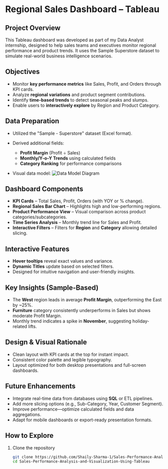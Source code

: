 # Regional Sales Dashboard – Tableau

##  Project Overview
This Tableau dashboard was developed as part of my Data Analyst internship, designed to help sales teams and executives monitor regional performance and product trends. It uses the Sample Superstore dataset to simulate real-world business intelligence scenarios.

##  Objectives
- Monitor **key performance metrics** like Sales, Profit, and Orders through KPI cards.
- Analyze **regional variations** and product segment contributions.
- Identify **time-based trends** to detect seasonal peaks and slumps.
- Enable users to **interactively explore** by Region and Product Category.

##  Data Preparation
- Utilized the "Sample - Superstore" dataset (Excel format).
- Derived additional fields:  
  - **Profit Margin** (Profit ÷ Sales)  
  - **Monthly/Y-o-Y Trends** using calculated fields  
  - **Category Ranking** for performance comparisons

- Visual data model:
  ![Data Model Diagram](link-to-your-image-or-diagram)

##  Dashboard Components
- **KPI Cards** – Total Sales, Profit, Orders (with YOY or % change).
- **Regional Sales Bar Chart** – Highlights high and low-performing regions.
- **Product Performance View** – Visual comparison across product categories/subcategories.
- **Time Series Analysis** – Monthly trend line for Sales and Profit.
- **Interactive Filters** – Filters for **Region** and **Category** allowing detailed slicing.

##  Interactive Features
- **Hover tooltips** reveal exact values and variance.
- **Dynamic Titles** update based on selected filters.
- Designed for intuitive navigation and user-friendly insights.

##  Key Insights (Sample-Based)
- The **West** region leads in average **Profit Margin**, outperforming the East by ~25%.
- **Furniture** category consistently underperforms in Sales but shows moderate Profit Margin.
- Monthly trend indicates a spike in **November**, suggesting holiday-related lifts.

##  Design & Visual Rationale
- Clean layout with KPI cards at the top for instant impact.
- Consistent color palette and legible typography.
- Layout optimized for both desktop presentations and full-screen dashboards.

##  Future Enhancements
- Integrate real-time data from databases using **SQL** or ETL pipelines.
- Add more slicing options (e.g., Sub-Category, Year, Customer Segment).
- Improve performance—optimize calculated fields and data aggregations.
- Adapt for mobile dashboards or export-ready presentation formats.

##  How to Explore
1. Clone the repository  
   ```bash
   git clone https://github.com/Shaily-Sharma-1/Sales-Performance-Analysis-and-Visualization-Using-Tableau.git
   cd Sales-Performance-Analysis-and-Visualization-Using-Tableau

